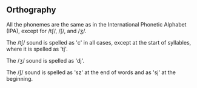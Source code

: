 ## Orthography

All the phonemes are the same as in the International Phonetic Alphabet (IPA), except for /tʃ/, /ʃ/, and /ʒ/.

The /tʃ/ sound is spelled as 'c' in all cases, except at the start of syllables, where it is spelled as 'tj'.

The /ʒ/ sound is spelled as 'dj'.

The /ʃ/ sound is spelled as 'sz' at the end of words and as 'sj' at the beginning.
